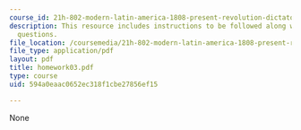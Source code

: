 ```yaml
---
course_id: 21h-802-modern-latin-america-1808-present-revolution-dictatorship-democracy-spring-2005
description: This resource includes instructions to be followed along with the homework
  questions.
file_location: /coursemedia/21h-802-modern-latin-america-1808-present-revolution-dictatorship-democracy-spring-2005/594a0eaac0652ec318f1cbe27856ef15_homework03.pdf
file_type: application/pdf
layout: pdf
title: homework03.pdf
type: course
uid: 594a0eaac0652ec318f1cbe27856ef15

---
```

None